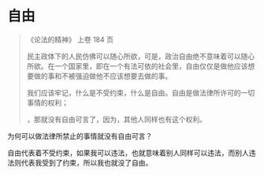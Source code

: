 # 自由

> 《论法的精神》 上卷 184 页
>
> 民主政体下的人民仿佛可以随心所欲，可是，政治自由绝不意味着可以随心所欲。在一个国家里，即在一个有法可依的社会里，自由仅仅是做他应该想要做的事和不被强迫做他不应该想要去做的事。
>
> 我们应该牢记，什么是不受约束，什么是自由。自由是做法律所许可的一切事情的权利；
>
> ，那就没有自由可言了，因为，其他人同样也有这个权利。

为何可以做法律所禁止的事情就没有自由可言？

自由代表着不受约束，如果我可以违法，也就意味着别人同样可以违法，而别人违法则代表我受到了约束，所以我也就没了自由。

